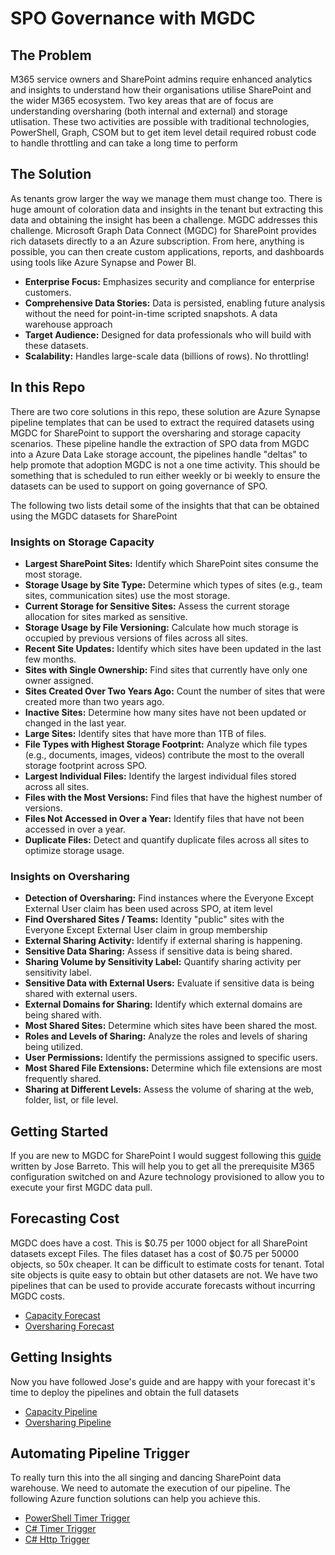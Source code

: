 # SPO Governance with MGDC

## The Problem
M365 service owners and SharePoint admins require enhanced analytics and insights to understand how their organisations utilise SharePoint and the wider M365 ecosystem. Two key areas that are of focus are understanding oversharing (both internal and external) and storage utlisation. These two activities are possible with traditional technologies, PowerShell, Graph, CSOM but to get item level detail required robust code to handle throttling and can take a long time to perform

## The Solution
 As tenants grow larger the way we manage them must change too. There is huge amount of coloration data and insights in the tenant but extracting this data and obtaining the insight has been a challenge. MGDC addresses this challenge. Microsoft Graph Data Connect (MGDC) for SharePoint provides rich datasets directly to a an Azure subscription. From here, anything is possible, you can then create custom applications, reports, and dashboards using tools like Azure Synapse and Power BI.

- **Enterprise Focus:** Emphasizes security and compliance for enterprise customers.
- **Comprehensive Data Stories:** Data is persisted, enabling future analysis without the need for point-in-time scripted snapshots. A data warehouse approach
- **Target Audience:** Designed for data professionals who will build with these datasets.
- **Scalability:** Handles large-scale data (billions of rows). No throttling!


## In this Repo

There are two core solutions in this repo, these solution are Azure Synapse pipeline templates that can be used to extract the required datasets using MGDC for SharePoint to support the oversharing and storage capacity scenarios. These pipeline handle the extraction of SPO data from MGDC into a Azure Data Lake storage account, the pipelines handle "deltas" to help promote that adoption MGDC is not a one time activity. This should be something that is scheduled to run either weekly or bi weekly to ensure the datasets can be used to support on going governance of SPO.

The following two lists detail some of the insights that that can be obtained using the MGDC datasets for SharePoint

### Insights on Storage Capacity

- **Largest SharePoint Sites:** Identify which SharePoint sites consume the most storage.
- **Storage Usage by Site Type:** Determine which types of sites (e.g., team sites, communication sites) use the most storage.
- **Current Storage for Sensitive Sites:** Assess the current storage allocation for sites marked as sensitive.
- **Storage Usage by File Versioning:** Calculate how much storage is occupied by previous versions of files across all sites.
- **Recent Site Updates:** Identify which sites have been updated in the last few months.
- **Sites with Single Ownership:** Find sites that currently have only one owner assigned.
- **Sites Created Over Two Years Ago:** Count the number of sites that were created more than two years ago.
- **Inactive Sites:** Determine how many sites have not been updated or changed in the last year.
- **Large Sites:** Identify sites that have more than 1TB of files.
- **File Types with Highest Storage Footprint:** Analyze which file types (e.g., documents, images, videos) contribute the most to the overall storage footprint across SPO.
- **Largest Individual Files:** Identify the largest individual files stored across all sites.
- **Files with the Most Versions:** Find files that have the highest number of versions.
- **Files Not Accessed in Over a Year:** Identify files that have not been accessed in over a year.
- **Duplicate Files:** Detect and quantify duplicate files across all sites to optimize storage usage.

### Insights on Oversharing

- **Detection of Oversharing:** Find instances where the Everyone Except External User claim has been used across SPO, at item level
- **Find Overshared Sites / Teams:** Identity "public" sites with the Everyone Except External User claim in group membership
- **External Sharing Activity:** Identify if external sharing is happening.
- **Sensitive Data Sharing:** Assess if sensitive data is being shared.
- **Sharing Volume by Sensitivity Label:** Quantify sharing activity per sensitivity label.
- **Sensitive Data with External Users:** Evaluate if sensitive data is being shared with external users.
- **External Domains for Sharing:** Identify which external domains are being shared with.
- **Most Shared Sites:** Determine which sites have been shared the most.
- **Roles and Levels of Sharing:** Analyze the roles and levels of sharing being utilized.
- **User Permissions:** Identify the permissions assigned to specific users.
- **Most Shared File Extensions:** Determine which file extensions are most frequently shared.
- **Sharing at Different Levels:** Assess the volume of sharing at the web, folder, list, or file level.


## Getting Started

If you are new to MGDC for SharePoint I would suggest following this [guide](https://techcommunity.microsoft.com/t5/microsoft-graph-data-connect-for/step-by-step-gather-a-detailed-dataset-on-sharepoint-sites-using/ba-p/4070563) written by Jose Barreto. This will help you to get all the prerequisite M365 configuration switched on and Azure technology provisioned to allow you to execute your first MGDC data pull.

## Forecasting Cost

MGDC does have a cost. This is $0.75 per 1000 object for all SharePoint datasets except Files. The files dataset has a cost of $0.75 per 50000 objects, so 50x cheaper. It can be difficult to estimate costs for tenant. Total site objects is quite easy to obtain but other datasets are not. We have two pipelines that can be used to provide accurate forecasts without incurring MGDC costs.

* [Capacity Forecast](storage\forecast)
* [Oversharing Forecast](oversharing\forecast)


## Getting Insights

Now you have followed Jose's guide and are happy with your forecast it's time to deploy the pipelines and obtain the full datasets

* [Capacity Pipeline](storage)
* [Oversharing Pipeline](oversharing)


## Automating Pipeline Trigger

To really turn this into the all singing and dancing SharePoint data warehouse. We need to automate the execution of our pipeline. The following Azure function solutions can help you achieve this.

* [PowerShell Timer Trigger](utils\timer-trigger-powershell)
* [C# Timer Trigger](utils\timer-trigger-csharp)
* [C# Http Trigger](utils\http-trigger-csharp)


